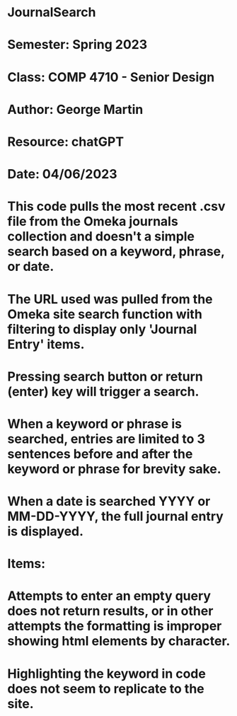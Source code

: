 # JournalSearch

# Semester: Spring 2023
# Class: COMP 4710 - Senior Design
# Author: George Martin
# Resource: chatGPT
# Date: 04/06/2023

# This code pulls the most recent .csv file from the Omeka journals collection and doesn't a simple search based on a keyword, phrase, or date. 
# The URL used was pulled from the Omeka site search function with filtering to display only 'Journal Entry' items. 
# Pressing search button or return (enter) key will trigger a search. 
# When a keyword or phrase is searched, entries are limited to 3 sentences before and after the keyword or phrase for brevity sake.
# When a date is searched YYYY or MM-DD-YYYY, the full journal entry is displayed. 

# Items:
# Attempts to enter an empty query does not return results, or in other attempts the formatting is improper showing html elements by character.
# Highlighting the keyword in code does not seem to replicate to the site.

